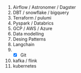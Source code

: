 1. Airflow / Astronomer / Dagster
2. DBT / snowflake / bigquery
3. Terraform / pulumi
4. Pyspark / Databrics
5. GCP / AWS / Azure
6. Data modelling
7. Desing Patterns
8. Langchain
9. - [x] Git
10. kafka / flink
11. kubernetes
